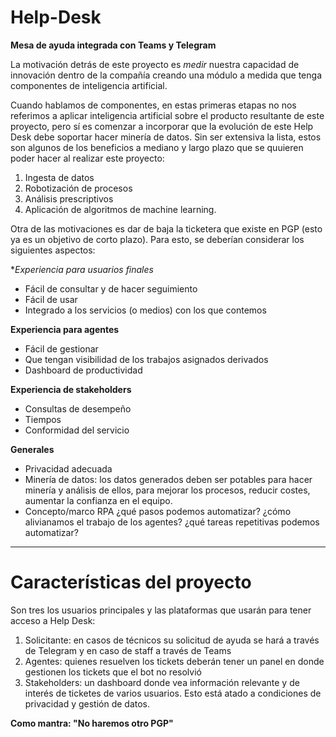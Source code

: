 # Help-Desk
**Mesa de ayuda integrada con Teams y Telegram**

La motivación detrás de este proyecto es *medir* nuestra capacidad de innovación dentro de la compañía creando una módulo a medida que tenga componentes de inteligencia artificial.

Cuando hablamos de componentes, en estas primeras etapas no nos referimos a aplicar inteligencia artificial sobre el producto resultante de este proyecto, pero sí es comenzar a incorporar que la evolución de este Help Desk debe soportar hacer minería de datos. Sin ser extensiva la lista, estos son algunos de los beneficios a mediano y largo plazo que se quuieren poder hacer al realizar este proyecto:
1. Ingesta de datos 
2. Robotización de procesos
3. Análisis prescriptivos
4. Aplicación de algoritmos de machine learning.

Otra de las motivaciones es dar de baja la ticketera que existe en PGP (esto ya es un objetivo de corto plazo). Para esto, se deberían considerar los siguientes aspectos:

**Experiencia para usuarios finales*
- Fácil de consultar y de hacer seguimiento
- Fácil de usar
- Integrado a los servicios (o medios) con los que contemos

**Experiencia para agentes**
- Fácil de gestionar
- Que tengan visibilidad de los trabajos asignados derivados
- Dashboard de productividad

**Experiencia de stakeholders**
- Consultas de desempeño
- Tiempos
- Conformidad del servicio

**Generales**
- Privacidad adecuada
- Minería de datos: los datos generados deben ser potables para hacer minería y análisis de ellos, para mejorar los procesos, reducir costes, aumentar la confianza en el equipo.
- Concepto/marco RPA ¿qué pasos podemos automatizar? ¿cómo alivianamos el trabajo de los agentes? ¿qué tareas repetitivas podemos automatizar?


---
# Características del proyecto

Son tres los usuarios principales y las plataformas que usarán para tener acceso a Help Desk:
1. Solicitante: en casos de técnicos su solicitud de ayuda se hará a través de Telegram y en caso de staff a través de Teams
2. Agentes: quienes resuelven los tickets deberán tener un panel en donde gestionen los tickets que el bot no resolvió
3. Stakeholders: un dashboard donde vea información relevante y de interés de ticketes de varios usuarios. Esto está atado a condiciones de privacidad y gestión de datos.

**Como mantra: "No haremos otro PGP"**

